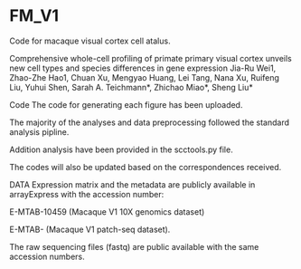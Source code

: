 # FM_V1

Code for macaque visual cortex cell atalus.

Comprehensive whole-cell profiling of primate primary visual cortex unveils new cell types and species differences in gene expression
Jia-Ru Wei1, Zhao-Zhe Hao1, Chuan Xu, Mengyao Huang, Lei Tang, Nana Xu, Ruifeng Liu, Yuhui Shen, Sarah A. Teichmann*, Zhichao Miao*, Sheng Liu*

Code
The code for generating each figure has been uploaded.

The majority of the analyses and data preprocessing followed the standard analysis pipline.

Addition analysis have been provided in the scctools.py file.

The codes will also be updated based on the correspondences received.

DATA
Expression matrix and the metadata are publicly available in arrayExpress with the accession number:

E-MTAB-10459 (Macaque V1 10X genomics dataset)

E-MTAB- (Macaque V1 patch-seq dataset).

The raw sequencing files (fastq) are public available with the same accession numbers.

